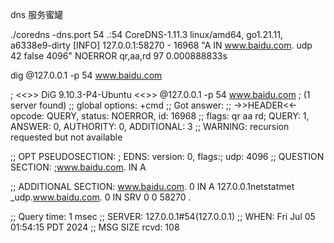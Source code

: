 dns 服务蜜罐

./coredns -dns.port 54
.:54
CoreDNS-1.11.3
linux/amd64, go1.21.11, a6338e9-dirty
[INFO] 127.0.0.1:58270 - 16968 "A IN www.baidu.com. udp 42 false 4096" NOERROR qr,aa,rd 97 0.000888833s



dig @127.0.0.1 -p 54 www.baidu.com

; <<>> DiG 9.10.3-P4-Ubuntu <<>> @127.0.0.1 -p 54 www.baidu.com
; (1 server found)
;; global options: +cmd
;; Got answer:
;; ->>HEADER<<- opcode: QUERY, status: NOERROR, id: 16968
;; flags: qr aa rd; QUERY: 1, ANSWER: 0, AUTHORITY: 0, ADDITIONAL: 3
;; WARNING: recursion requested but not available

;; OPT PSEUDOSECTION:
; EDNS: version: 0, flags:; udp: 4096
;; QUESTION SECTION:
;www.baidu.com.			IN	A

;; ADDITIONAL SECTION:
www.baidu.com.		0	IN	A	127.0.0.1netstatmet
_udp.www.baidu.com.	0	IN	SRV	0 0 58270 .

;; Query time: 1 msec
;; SERVER: 127.0.0.1#54(127.0.0.1)
;; WHEN: Fri Jul 05 01:54:15 PDT 2024
;; MSG SIZE  rcvd: 108
